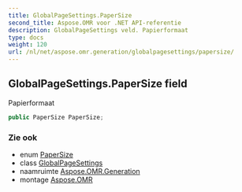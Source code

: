 ```yaml
---
title: GlobalPageSettings.PaperSize
second_title: Aspose.OMR voor .NET API-referentie
description: GlobalPageSettings veld. Papierformaat
type: docs
weight: 120
url: /nl/net/aspose.omr.generation/globalpagesettings/papersize/
---
```

## GlobalPageSettings.PaperSize field

Papierformaat

```csharp
public PaperSize PaperSize;
```

### Zie ook

* enum [PaperSize](../../papersize/)
* class [GlobalPageSettings](../)
* naamruimte [Aspose.OMR.Generation](../../globalpagesettings/)
* montage [Aspose.OMR](../../../)



